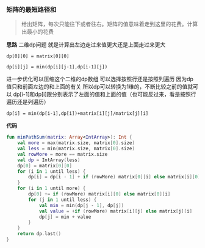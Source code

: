 ### 矩阵的最短路径和
> 给出矩阵，每次只能往下或者往右。矩阵的值意味着走到这里的花费。计算出最小的花费

**思路**
二维dp问题
就是计算出左边走过来值更大还是上面走过来更大

`dp[0][0] = matrix[0][0] `


`dp[i][j] = min(dp[i][j-1],dp[i-1][j])`


进一步优化可以压缩这个二维的dp数组
可以选择按照行还是按照列遍历
因为dp值只和前面左边的和上面的有关
所以dp可以转换为1维的，不断比较之前的值就可以
dp[i-1]和dp[i]跟分别表示了左面的值和上面的值（也可能反过来，看是按照行遍历还是列遍历）

`dp[i] = min(dp[i-1],dp[i])+matrix[i][j]/matrix[j][i]`


**代码**

```kotlin
fun minPathSum(matrix: Array<IntArray>): Int {
    val more = max(matrix.size, matrix[0].size)
    val less = min(matrix.size, matrix[0].size)
    val rowMore = more == matrix.size
    val dp = IntArray(less)
    dp[0] = matrix[0][0]
    for (i in 1 until less) {
        dp[i] = dp[i - 1] + if (rowMore) matrix[0][i] else matrix[i][0]
    }
    for (i in 1 until more) {
        dp[0] += if (rowMore) matrix[i][0] else matrix[0][i]
        for (j in 1 until less) {
            val min = min(dp[j - 1], dp[j])
            val value = +if (rowMore) matrix[i][j] else matrix[j][i]
            dp[j] = min + value
        }
    }
    return dp.last()
}
```